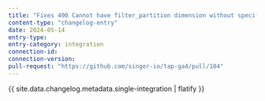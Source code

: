 ```yaml
---
title: "Fixes 400 Cannot have filter_partition dimension without specifying filter-partitions in the request."
content-type: "changelog-entry"
date: 2024-05-14
entry-type: 
entry-category: integration
connection-id: 
connection-version: 
pull-request: "https://github.com/singer-io/tap-ga4/pull/104"
---
```

{{ site.data.changelog.metadata.single-integration | flatify }}